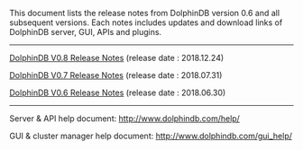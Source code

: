 This document lists the release notes from DolphinDB version 0.6 and all subsequent versions. Each notes includes updates and download links of DolphinDB server, GUI, APIs and plugins.

---
[DolphinDB V0.8 Release Notes](https://github.com/dolphindb/release/blob/master/0.8/README.md) (release date : 2018.12.24)

[DolphinDB V0.7 Release Notes](https://github.com/dolphindb/release/blob/master/0.7/README.md) (release date : 2018.07.31)

[DolphinDB V0.6 Release Notes](https://github.com/dolphindb/release/blob/master/0.6/README.md) (release date : 2018.06.30)

---

Server & API help document: http://www.dolphindb.com/help/  

GUI & cluster manager help document: http://www.dolphindb.com/gui_help/  
